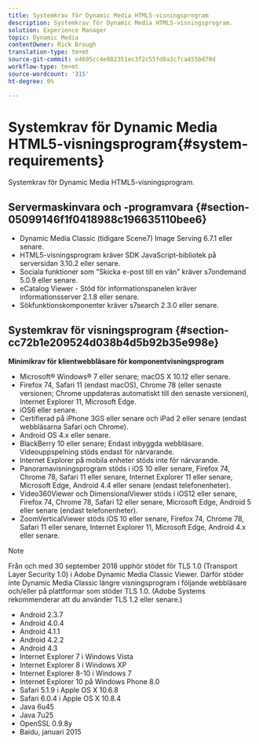 ```yaml
---
title: Systemkrav för Dynamic Media HTML5-visningsprogram
description: Systemkrav för Dynamic Media HTML5-visningsprogram.
solution: Experience Manager
topic: Dynamic Media
contentOwner: Rick Brough
translation-type: tm+mt
source-git-commit: e4695cc4e882351ec3f2c55fd8a3cfca455bd79d
workflow-type: tm+mt
source-wordcount: '315'
ht-degree: 0%

---
```



# Systemkrav för Dynamic Media HTML5-visningsprogram{#system-requirements}

Systemkrav för Dynamic Media HTML5-visningsprogram.

<!-- Updated January 13, 2021 from https://wiki.corp.adobe.com/pages/viewpage.action?spaceKey=scene7qa&title=s7Viewers%2C+S7SDK%2C+S7OnDemand+Release+Notes - Contact is Sasha -->

## Servermaskinvara och -programvara {#section-05099146f1f0418988c196635110bee6}

* Dynamic Media Classic (tidigare Scene7) Image Serving 6.7.1 eller senare.
* HTML5-visningsprogram kräver SDK JavaScript-bibliotek på serversidan 3.10.2 eller senare.
* Sociala funktioner som &quot;Skicka e-post till en vän&quot; kräver s7ondemand 5.0.9 eller senare.
* eCatalog Viewer - Stöd för informationspanelen kräver informationsserver 2.1.8 eller senare.
* Sökfunktionskomponenter kräver s7search 2.3.0 eller senare.

## Systemkrav för visningsprogram {#section-cc72b1e209524d038b4d5b92b35e998e}

**Minimikrav för klientwebbläsare för komponentvisningsprogram**

* Microsoft® Windows® 7 eller senare; macOS X 10.12 eller senare.
* Firefox 74, Safari 11 (endast macOS), Chrome 78 (eller senaste versionen; Chrome uppdateras automatiskt till den senaste versionen), Internet Explorer 11, Microsoft Edge.
* iOS6 eller senare.
* Certifierad på iPhone 3GS eller senare och iPad 2 eller senare (endast webbläsarna Safari och Chrome).
* Android OS 4.x eller senare.
* BlackBerry 10 eller senare; Endast inbyggda webbläsare. Videouppspelning stöds endast för närvarande.
* Internet Explorer på mobila enheter stöds inte för närvarande.
* Panoramavisningsprogram stöds i iOS 10 eller senare, Firefox 74, Chrome 78, Safari 11 eller senare, Internet Explorer 11 eller senare, Microsoft Edge, Android 4.4 eller senare (endast telefonenheter).
* Video360Viewer och DimensionalViewer stöds i iOS12 eller senare, Firefox 74, Chrome 78, Safari 12 eller senare, Microsoft Edge, Android 5 eller senare (endast telefonenheter).
* ZoomVerticalViewer stöds iOS 10 eller senare, Firefox 74, Chrome 78, Safari 11 eller senare, Internet Explorer 11, Microsoft Edge, Android 4.x eller senare.

>[!NOTE]
>
>Från och med 30 september 2018 upphör stödet för TLS 1.0 (Transport Layer Security 1.0) i Adobe Dynamic Media Classic Viewer. Därför stöder inte Dynamic Media Classic längre visningsprogram i följande webbläsare och/eller på plattformar som stöder TLS 1.0. (Adobe Systems rekommenderar att du använder TLS 1.2 eller senare.)

* Android 2.3.7
* Android 4.0.4
* Android 4.1.1
* Android 4.2.2
* Android 4.3
* Internet Explorer 7 i Windows Vista
* Internet Explorer 8 i Windows XP
* Internet Explorer 8-10 i Windows 7
* Internet Explorer 10 på Windows Phone 8.0
* Safari 5.1.9 i Apple OS X 10.6.8
* Safari 6.0.4 i Apple OS X 10.8.4
* Java 6u45
* Java 7u25
* OpenSSL 0.9.8y
* Baidu, januari 2015

<!-- 

>[!NOTE]
>
>FLASH VIEWERS END-OF-LIFE—Effective January 31, 2017, Adobe Scene7 Publishing System officially ended support for the Flash viewer platform. For more information about this important change, see the following FAQ website:

[https://docs.adobe.com/content/docs/en/aem/6-1/administer/integration/marketing-cloud/scene7/flash-eol.html](https://docs.adobe.com/content/docs/en/aem/6-1/administer/integration/marketing-cloud/scene7/flash-eol.html).  

-->
